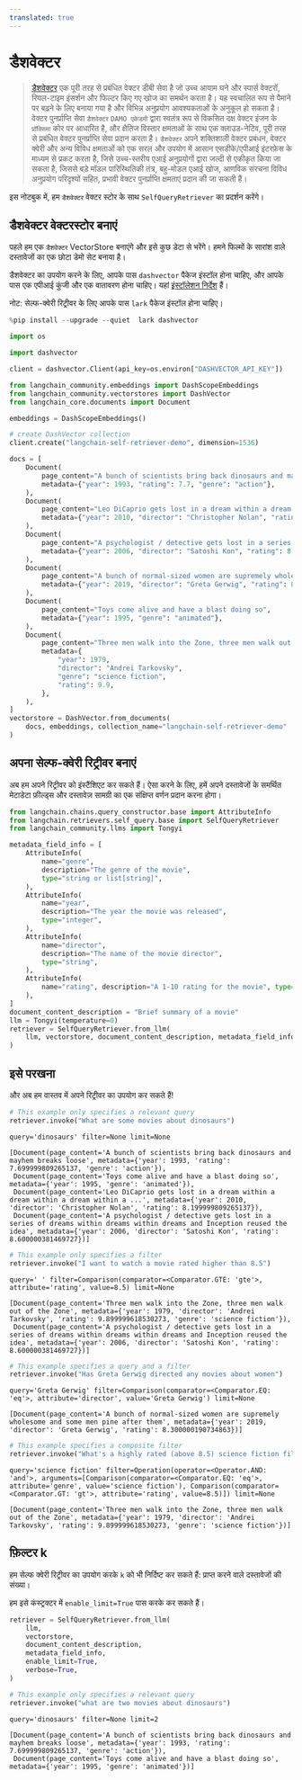 ```yaml
---
translated: true
---
```


# डैशवेक्टर

> [डैशवेक्टर](https://help.aliyun.com/document_detail/2510225.html) एक पूरी तरह से प्रबंधित वेक्टर डीबी सेवा है जो उच्च आयाम घने और स्पार्स वेक्टरों, रियल-टाइम इंसर्शन और फिल्टर किए गए खोज का समर्थन करता है। यह स्वचालित रूप से पैमाने पर बढ़ने के लिए बनाया गया है और विभिन्न अनुप्रयोग आवश्यकताओं के अनुकूल हो सकता है।
> वेक्टर पुनर्प्राप्ति सेवा `डैशवेक्टर` `DAMO एकेडमी` द्वारा स्वतंत्र रूप से विकसित दक्ष वेक्टर इंजन के `प्रॉक्सिमा` कोर पर आधारित है,
> और क्षैतिज विस्तार क्षमताओं के साथ एक क्लाउड-नेटिव, पूरी तरह से प्रबंधित वेक्टर पुनर्प्राप्ति सेवा प्रदान करता है।
> `डैशवेक्टर` अपने शक्तिशाली वेक्टर प्रबंधन, वेक्टर क्वेरी और अन्य विविध क्षमताओं को एक सरल और
> उपयोग में आसान एसडीके/एपीआई इंटरफ़ेस के माध्यम से प्रकट करता है, जिसे उच्च-स्तरीय एआई अनुप्रयोगों द्वारा
> जल्दी से एकीकृत किया जा सकता है, जिससे बड़े मॉडल पारिस्थितिकी तंत्र, बहु-मोडल एआई खोज, आणविक संरचना
> विविध अनुप्रयोग परिदृश्यों सहित, प्रभावी वेक्टर पुनर्प्राप्ति क्षमताएं प्रदान की जा सकती हैं।

इस नोटबुक में, हम `डैशवेक्टर` वेक्टर स्टोर के साथ `SelfQueryRetriever` का प्रदर्शन करेंगे।

## डैशवेक्टर वेक्टरस्टोर बनाएं

पहले हम एक `डैशवेक्टर` VectorStore बनाएंगे और इसे कुछ डेटा से भरेंगे। हमने फिल्मों के सारांश वाले दस्तावेजों का एक छोटा डेमो सेट बनाया है।

डैशवेक्टर का उपयोग करने के लिए, आपके पास `dashvector` पैकेज इंस्टॉल होना चाहिए, और आपके पास एक एपीआई कुंजी और एक वातावरण होना चाहिए। यहां [इंस्टॉलेशन निर्देश](https://help.aliyun.com/document_detail/2510223.html) हैं।

नोट: सेल्फ-क्वेरी रिट्रीवर के लिए आपके पास `lark` पैकेज इंस्टॉल होना चाहिए।

```python
%pip install --upgrade --quiet  lark dashvector
```

```python
import os

import dashvector

client = dashvector.Client(api_key=os.environ["DASHVECTOR_API_KEY"])
```

```python
from langchain_community.embeddings import DashScopeEmbeddings
from langchain_community.vectorstores import DashVector
from langchain_core.documents import Document

embeddings = DashScopeEmbeddings()

# create DashVector collection
client.create("langchain-self-retriever-demo", dimension=1536)
```

```python
docs = [
    Document(
        page_content="A bunch of scientists bring back dinosaurs and mayhem breaks loose",
        metadata={"year": 1993, "rating": 7.7, "genre": "action"},
    ),
    Document(
        page_content="Leo DiCaprio gets lost in a dream within a dream within a dream within a ...",
        metadata={"year": 2010, "director": "Christopher Nolan", "rating": 8.2},
    ),
    Document(
        page_content="A psychologist / detective gets lost in a series of dreams within dreams within dreams and Inception reused the idea",
        metadata={"year": 2006, "director": "Satoshi Kon", "rating": 8.6},
    ),
    Document(
        page_content="A bunch of normal-sized women are supremely wholesome and some men pine after them",
        metadata={"year": 2019, "director": "Greta Gerwig", "rating": 8.3},
    ),
    Document(
        page_content="Toys come alive and have a blast doing so",
        metadata={"year": 1995, "genre": "animated"},
    ),
    Document(
        page_content="Three men walk into the Zone, three men walk out of the Zone",
        metadata={
            "year": 1979,
            "director": "Andrei Tarkovsky",
            "genre": "science fiction",
            "rating": 9.9,
        },
    ),
]
vectorstore = DashVector.from_documents(
    docs, embeddings, collection_name="langchain-self-retriever-demo"
)
```

## अपना सेल्फ-क्वेरी रिट्रीवर बनाएं

अब हम अपने रिट्रीवर को इंस्टैंशिएट कर सकते हैं। ऐसा करने के लिए, हमें अपने दस्तावेजों के समर्थित मेटाडेटा फ़ील्ड्स और दस्तावेज़ सामग्री का एक संक्षिप्त वर्णन प्रदान करना होगा।

```python
from langchain.chains.query_constructor.base import AttributeInfo
from langchain.retrievers.self_query.base import SelfQueryRetriever
from langchain_community.llms import Tongyi

metadata_field_info = [
    AttributeInfo(
        name="genre",
        description="The genre of the movie",
        type="string or list[string]",
    ),
    AttributeInfo(
        name="year",
        description="The year the movie was released",
        type="integer",
    ),
    AttributeInfo(
        name="director",
        description="The name of the movie director",
        type="string",
    ),
    AttributeInfo(
        name="rating", description="A 1-10 rating for the movie", type="float"
    ),
]
document_content_description = "Brief summary of a movie"
llm = Tongyi(temperature=0)
retriever = SelfQueryRetriever.from_llm(
    llm, vectorstore, document_content_description, metadata_field_info, verbose=True
)
```

## इसे परखना

और अब हम वास्तव में अपने रिट्रीवर का उपयोग कर सकते हैं!

```python
# This example only specifies a relevant query
retriever.invoke("What are some movies about dinosaurs")
```

```output
query='dinosaurs' filter=None limit=None
```

```output
[Document(page_content='A bunch of scientists bring back dinosaurs and mayhem breaks loose', metadata={'year': 1993, 'rating': 7.699999809265137, 'genre': 'action'}),
 Document(page_content='Toys come alive and have a blast doing so', metadata={'year': 1995, 'genre': 'animated'}),
 Document(page_content='Leo DiCaprio gets lost in a dream within a dream within a dream within a ...', metadata={'year': 2010, 'director': 'Christopher Nolan', 'rating': 8.199999809265137}),
 Document(page_content='A psychologist / detective gets lost in a series of dreams within dreams within dreams and Inception reused the idea', metadata={'year': 2006, 'director': 'Satoshi Kon', 'rating': 8.600000381469727})]
```

```python
# This example only specifies a filter
retriever.invoke("I want to watch a movie rated higher than 8.5")
```

```output
query=' ' filter=Comparison(comparator=<Comparator.GTE: 'gte'>, attribute='rating', value=8.5) limit=None
```

```output
[Document(page_content='Three men walk into the Zone, three men walk out of the Zone', metadata={'year': 1979, 'director': 'Andrei Tarkovsky', 'rating': 9.899999618530273, 'genre': 'science fiction'}),
 Document(page_content='A psychologist / detective gets lost in a series of dreams within dreams within dreams and Inception reused the idea', metadata={'year': 2006, 'director': 'Satoshi Kon', 'rating': 8.600000381469727})]
```

```python
# This example specifies a query and a filter
retriever.invoke("Has Greta Gerwig directed any movies about women")
```

```output
query='Greta Gerwig' filter=Comparison(comparator=<Comparator.EQ: 'eq'>, attribute='director', value='Greta Gerwig') limit=None
```

```output
[Document(page_content='A bunch of normal-sized women are supremely wholesome and some men pine after them', metadata={'year': 2019, 'director': 'Greta Gerwig', 'rating': 8.300000190734863})]
```

```python
# This example specifies a composite filter
retriever.invoke("What's a highly rated (above 8.5) science fiction film?")
```

```output
query='science fiction' filter=Operation(operator=<Operator.AND: 'and'>, arguments=[Comparison(comparator=<Comparator.EQ: 'eq'>, attribute='genre', value='science fiction'), Comparison(comparator=<Comparator.GT: 'gt'>, attribute='rating', value=8.5)]) limit=None
```

```output
[Document(page_content='Three men walk into the Zone, three men walk out of the Zone', metadata={'year': 1979, 'director': 'Andrei Tarkovsky', 'rating': 9.899999618530273, 'genre': 'science fiction'})]
```

## फ़िल्टर k

हम सेल्फ क्वेरी रिट्रीवर का उपयोग करके `k` को भी निर्दिष्ट कर सकते हैं: प्राप्त करने वाले दस्तावेजों की संख्या।

हम इसे कंस्ट्रक्टर में `enable_limit=True` पास करके कर सकते हैं।

```python
retriever = SelfQueryRetriever.from_llm(
    llm,
    vectorstore,
    document_content_description,
    metadata_field_info,
    enable_limit=True,
    verbose=True,
)
```

```python
# This example only specifies a relevant query
retriever.invoke("what are two movies about dinosaurs")
```

```output
query='dinosaurs' filter=None limit=2
```

```output
[Document(page_content='A bunch of scientists bring back dinosaurs and mayhem breaks loose', metadata={'year': 1993, 'rating': 7.699999809265137, 'genre': 'action'}),
 Document(page_content='Toys come alive and have a blast doing so', metadata={'year': 1995, 'genre': 'animated'})]
```
